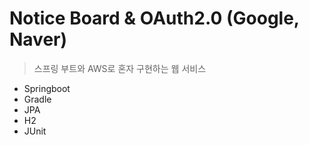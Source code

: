 # Notice Board & OAuth2.0 (Google, Naver)
> 스프링 부트와 AWS로 혼자 구현하는 웹 서비스



* Springboot
* Gradle
* JPA
* H2
* JUnit
